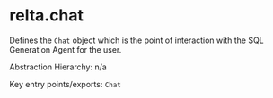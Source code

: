 # relta.chat

Defines the `Chat` object which is the point of interaction with the SQL Generation Agent for the user.

Abstraction Hierarchy: n/a

Key entry points/exports: `Chat`
